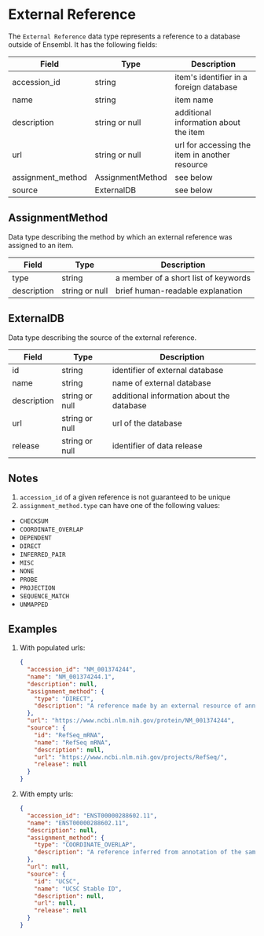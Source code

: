 # External Reference

The `External Reference` data type represents a reference to a database outside of Ensembl. It has the following fields:

| Field             | Type             | Description |
|-------------------|------------------|-------------|
| accession_id      | string           | item's identifier in a foreign database
| name              | string           | item name
| description       | string or null   | additional information about the item
| url               | string or null   | url for accessing the item in another resource
| assignment_method | AssignmentMethod | see below
| source            | ExternalDB       | see below

## AssignmentMethod
Data type describing the method by which an external reference was assigned to an item.

| Field       | Type           | Description |
|-------------|----------------|-------------|
| type        | string         | a member of a short list of keywords
| description | string or null | brief human-readable explanation 

## ExternalDB
Data type describing the source of the external reference.

| Field       | Type           | Description |
|-------------|----------------|-------------|
| id          | string         | identifier of external database
| name        | string         | name of external database
| description | string or null | additional information about the database
| url         | string or null | url of the database
| release     | string or null | identifier of data release

## Notes
1. `accession_id` of a given reference is not guaranteed to be unique
2. `assignment_method.type` can have one of the following values: 
  - `CHECKSUM`
  - `COORDINATE_OVERLAP`
  - `DEPENDENT`
  - `DIRECT`
  - `INFERRED_PAIR`
  - `MISC`
  - `NONE`
  - `PROBE`
  - `PROJECTION`
  - `SEQUENCE_MATCH`
  - `UNMAPPED`

## Examples

1. With populated urls:

    ```json
    {
      "accession_id": "NM_001374244",
      "name": "NM_001374244.1",
      "description": null,
      "assignment_method": {
        "type": "DIRECT",
        "description": "A reference made by an external resource of annotation to an Ensembl feature that Ensembl imports without modification"
      },
      "url": "https://www.ncbi.nlm.nih.gov/protein/NM_001374244",
      "source": {
        "id": "RefSeq_mRNA",
        "name": "RefSeq mRNA",
        "description": null,
        "url": "https://www.ncbi.nlm.nih.gov/projects/RefSeq/",
        "release": null
      }
    }
    ```

2. With empty urls:

    ```json
    {
      "accession_id": "ENST00000288602.11",
      "name": "ENST00000288602.11",
      "description": null,
      "assignment_method": {
        "type": "COORDINATE_OVERLAP",
        "description": "A reference inferred from annotation of the same locus as a feature in Ensembl. Mostly relevant when comparing annotation between assemblies with different sequences than Ensembl for the same species"
      },
      "url": null,
      "source": {
        "id": "UCSC",
        "name": "UCSC Stable ID",
        "description": null,
        "url": null,
        "release": null
      }
    }
    ```
